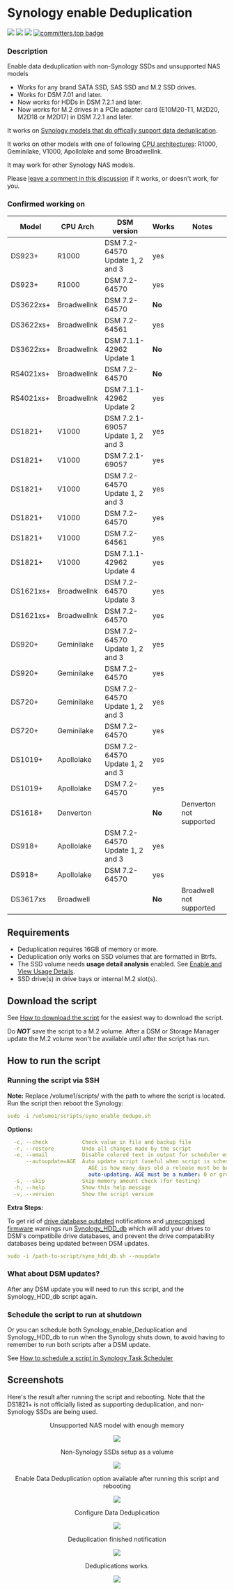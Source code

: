 # Synology enable Deduplication

<a href="https://github.com/007revad/Synology_enable_Deduplication/releases"><img src="https://img.shields.io/github/release/007revad/Synology_enable_Deduplication.svg"></a>
<a href="https://hits.seeyoufarm.com"><img src="https://hits.seeyoufarm.com/api/count/incr/badge.svg?url=https%3A%2F%2Fgithub.com%2F007revad%2FSynology_enable_Deduplicationh&count_bg=%2379C83D&title_bg=%23555555&icon=&icon_color=%23E7E7E7&title=views&edge_flat=false"/></a>
[![](https://img.shields.io/static/v1?label=Sponsor&message=%E2%9D%A4&logo=GitHub&color=%23fe8e86)](https://github.com/sponsors/007revad)
[![committers.top badge](https://user-badge.committers.top/australia/007revad.svg)](https://user-badge.committers.top/australia/007revad)

### Description

Enable data deduplication with non-Synology SSDs and unsupported NAS models

- Works for any brand SATA SSD, SAS SSD and M.2 SSD drives.
- Works for DSM 7.01 and later.
- Now works for HDDs in DSM 7.2.1 and later.
- Now works for M.2 drives in a PCIe adapter card (E10M20-T1, M2D20, M2D18 or M2D17) in DSM 7.2.1 and later.

It works on [Synology models that do offically support data deduplication](https://kb.synology.com/en-global/DSM/tutorial/Which_models_support_data_deduplication).

It works on other models with one of following [CPU architectures](https://kb.synology.com/en-global/DSM/tutorial/What_kind_of_CPU_does_my_NAS_have): R1000, Geminilake, V1000, Apollolake and some Broadwellnk.

It may work for other Synology NAS models.

Please [leave a comment in this discussion](https://github.com/007revad/Synology_enable_Deduplication/discussions/31) if it works, or doesn't work, for you.

### Confirmed working on

| Model      | CPU Arch    | DSM version                       | Works  | Notes |
|------------|-------------|-----------------------------------|--------|-------|
| DS923+     | R1000       | DSM 7.2-64570 Update 1, 2 and 3   | yes    | |
| DS923+     | R1000       | DSM 7.2-64570                     | yes    | |
| DS3622xs+  | Broadwellnk | DSM 7.2-64570                     | **No** | |
| DS3622xs+  | Broadwellnk | DSM 7.2-64561                     | yes    | |
| DS3622xs+  | Broadwellnk | DSM 7.1.1-42962 Update 1          | **No** | |
| RS4021xs+  | Broadwellnk | DSM 7.2-64570                     | **No** | |
| RS4021xs+  | Broadwellnk | DSM 7.1.1-42962 Update 2          | yes    | |
| DS1821+    | V1000       | DSM 7.2.1-69057 Update 1, 2 and 3 | yes    | |
| DS1821+    | V1000       | DSM 7.2.1-69057                   | yes    | |
| DS1821+    | V1000       | DSM 7.2-64570 Update 1, 2 and 3   | yes    | |
| DS1821+    | V1000       | DSM 7.2-64570                     | yes    | |
| DS1821+    | V1000       | DSM 7.2-64561                     | yes    | |
| DS1821+    | V1000       | DSM 7.1.1-42962 Update 4          | yes    | |
| DS1621xs+  | Broadwellnk | DSM 7.2-64570 Update 3            | yes    | |
| DS1621xs+  | Broadwellnk | DSM 7.2-64570                     | yes    | |
| DS920+     | Geminilake  | DSM 7.2-64570 Update 1, 2 and 3   | yes    | |
| DS920+     | Geminilake  | DSM 7.2-64570                     | yes    | |
| DS720+     | Geminilake  | DSM 7.2-64570 Update 1, 2 and 3   | yes    | |
| DS720+     | Geminilake  | DSM 7.2-64570                     | yes    | |
| DS1019+    | Apollolake  | DSM 7.2-64570 Update 1, 2 and 3   | yes    | |
| DS1019+    | Apollolake  | DSM 7.2-64570                     | yes    | |
| DS1618+    | Denverton   |                                   | **No** | Denverton not supported |
| DS918+     | Apollolake  | DSM 7.2-64570 Update 1, 2 and 3   | yes    | |
| DS918+     | Apollolake  | DSM 7.2-64570                     | yes    | |
| DS3617xs   | Broadwell   |                                   | **No** | Broadwell not supported |

## Requirements

- Deduplication requires 16GB of memory or more.
- Deduplication only works on SSD volumes that are formatted in Btrfs.
- The SSD volume needs **usage detail analysis** enabled. See [Enable and View Usage Details](https://kb.synology.com/en-global/DSM/help/DSM/StorageManager/volume_view_usage?version=7).
- SSD drive(s) in drive bays or internal M.2 slot(s).

## Download the script

See <a href=images/how_to_download_generic.png/>How to download the script</a> for the easiest way to download the script.

Do ***NOT*** save the script to a M.2 volume. After a DSM or Storage Manager update the M.2 volume won't be available until after the script has run.

## How to run the script

### Running the script via SSH

**Note:** Replace /volume1/scripts/ with the path to where the script is located.
Run the script then reboot the Synology:
```YAML
sudo -i /volume1/scripts/syno_enable_dedupe.sh
```

**Options:**
```YAML
  -c, --check           Check value in file and backup file
  -r, --restore         Undo all changes made by the script
  -e, --email           Disable colored text in output for scheduler emails.
      --autoupdate=AGE  Auto update script (useful when script is scheduled)
                          AGE is how many days old a release must be before
                          auto-updating. AGE must be a number: 0 or greater
  -s, --skip            Skip memory amount check (for testing)
  -h, --help            Show this help message
  -v, --version         Show the script version
```

**Extra Steps:**

To get rid of <a href="images/notification.png">drive database outdated</a> notifications and <a href=images/before_running_syno_hdd_db.png>unrecognised firmware</a> warnings run <a href=https://github.com/007revad/Synology_HDD_db>Synology_HDD_db</a> which will add your drives to DSM's compatibile drive databases, and prevent the drive compatability databases being updated between DSM updates.

```YAML
sudo -i /path-to-script/syno_hdd_db.sh --noupdate
```

### What about DSM updates?

After any DSM update you will need to run this script, and the Synology_HDD_db script again. 

### Schedule the script to run at shutdown

Or you can schedule both Synology_enable_Deduplication and Synology_HDD_db to run when the Synology shuts down, to avoid having to remember to run both scripts after a DSM update.

See <a href=how_to_schedule.md/>How to schedule a script in Synology Task Scheduler</a>

## Screenshots

Here's the result after running the script and rebooting. Note that the DS1821+ is not officially listed as supporting deduplication, and non-Synology SSDs are being used.

<p align="center">Unsupported NAS model with enough memory</p>
<p align="center"><img src="/images/0_ds1821+.png"></p>

<p align="center">Non-Synology SSDs setup as a volume</p>
<p align="center"><img src="/images/1_ds1821+_dedupe_nvmes.png"></p>

<p align="center">Enable Data Deduplication option available after running this script and rebooting</p>
<p align="center"><img src="/images/3_ds1821+_dedupe_option_enabled.png"></p>

<p align="center">Configure Data Deduplication</p>
<p align="center"><img src="/images/4_ds1821+_dedupe_configure.png"></p>

<p align="center">Deduplication finished notification</p>
<p align="center"><img src="/images/5b_ds1821+_dedupe_notification.png"></p>

<p align="center">Deduplications works.</p>
<p align="center"><img src="/images/6b_ds1821+_dedupe_works.png"></p>

